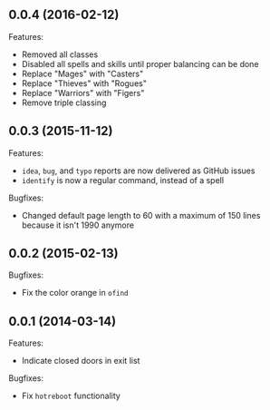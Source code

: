 ## 0.0.4 (2016-02-12)

Features:

  - Removed all classes
  - Disabled all spells and skills until proper balancing can be done
  - Replace "Mages" with "Casters"
  - Replace "Thieves" with "Rogues"
  - Replace "Warriors" with "Figers"
  - Remove triple classing

## 0.0.3 (2015-11-12)

Features:

  - `idea`, `bug`, and `typo` reports are now delivered as GitHub issues
  - `identify` is now a regular command, instead of a spell

Bugfixes:

  - Changed default page length to 60 with a maximum of 150 lines because it isn't 1990 anymore

## 0.0.2 (2015-02-13)

Bugfixes:

  - Fix the color orange in `ofind`

## 0.0.1 (2014-03-14)

Features:

  - Indicate closed doors in exit list

Bugfixes:

  - Fix `hotreboot` functionality
